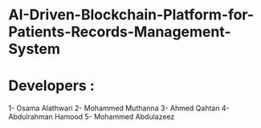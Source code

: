 # AI-Driven-Blockchain-Platform-for-Patients-Records-Management-System

# Developers :
  1- Osama Alathwari
  2- Mohammed Muthanna
  3- Ahmed Qahtan
  4- Abdulrahman Hamood
  5- Mohammed Abdulazeez
